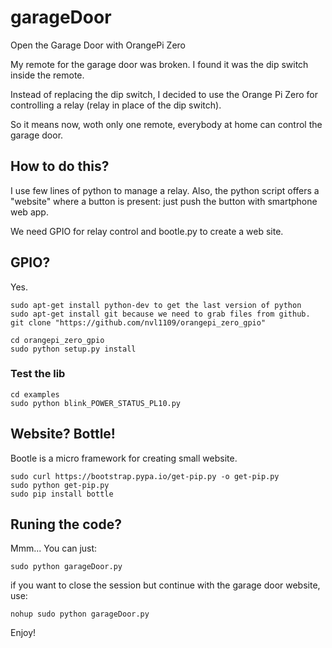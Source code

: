 # garageDoor
Open the Garage Door with OrangePi Zero

My remote for the garage door was broken. I found it was the dip switch inside the remote.

Instead of replacing the dip switch, I decided to use the Orange Pi Zero for controlling a relay (relay in place of the dip switch).

So it means now, woth only one remote, everybody at home can control the garage door.

## How to do this?
I use few lines of python to manage a relay. Also, the python script offers a "website" where a button is present: just push the button with
smartphone web app.

We need GPIO for relay control and bootle.py to create a web site.

## GPIO?
Yes. 

```
sudo apt-get install python-dev to get the last version of python
sudo apt-get install git because we need to grab files from github.
git clone "https://github.com/nvl1109/orangepi_zero_gpio"

cd orangepi_zero_gpio
sudo python setup.py install
```

### Test the lib
```
cd examples
sudo python blink_POWER_STATUS_PL10.py
```

## Website? Bottle!

Bootle is a micro framework for creating small website. 

```
sudo curl https://bootstrap.pypa.io/get-pip.py -o get-pip.py
sudo python get-pip.py
sudo pip install bottle
```

## Runing the code?

Mmm... You can just:

```
sudo python garageDoor.py
```

if you want to close the session but continue with the garage door website, use:
```
nohup sudo python garageDoor.py
```

Enjoy!





